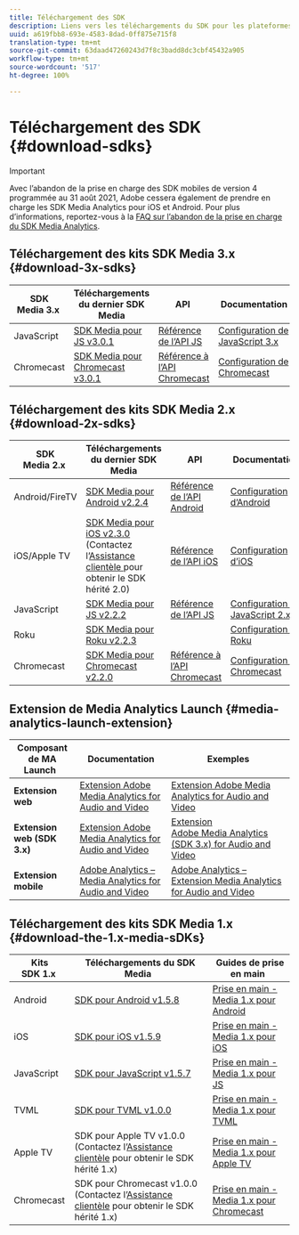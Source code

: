 ```yaml
---
title: Téléchargement des SDK
description: Liens vers les téléchargements du SDK pour les plateformes disponibles, dont Android, iOS, JavaScript, Chromecast et Roku.
uuid: a619fbb8-693e-4583-8dad-0ff875e715f8
translation-type: tm+mt
source-git-commit: 63daad47260243d7f8c3badd8dc3cbf45432a905
workflow-type: tm+mt
source-wordcount: '517'
ht-degree: 100%

---
```



# Téléchargement des SDK {#download-sdks}

>[!IMPORTANT]
>
>Avec l’abandon de la prise en charge des SDK mobiles de version 4 programmée au 31 août 2021, Adobe cessera également de prendre en charge les SDK Media Analytics pour iOS et Android.  Pour plus d’informations, reportez-vous à la [FAQ sur l’abandon de la prise en charge du SDK Media Analytics](/help/sdk-implement/end-of-support-faqs.md).


## Téléchargement des kits SDK Media 3.x {#download-3x-sdks}

| SDK Media 3.x  | Téléchargements du dernier SDK Media |  API   |  Documentation  |
| --- | --- | --- | --- |
| JavaScript | [SDK Media pour JS v3.0.1](https://github.com/Adobe-Marketing-Cloud/media-sdks/releases/tag/js-v3.0.1) | [Référence de l’API JS](https://adobe-marketing-cloud.github.io/media-sdks/reference/javascript_3x/index.html) | [Configuration de JavaScript 3.x](/help/sdk-implement/setup/setup-javascript/set-up-js-3.md) |
| Chromecast | [SDK Media pour Chromecast v3.0.1](https://github.com/Adobe-Marketing-Cloud/media-sdks/releases/tag/chromecast-v3.0.1) | [Référence à l’API Chromecast](https://adobe-marketing-cloud.github.io/media-sdks/reference/chromecast/) | [Configuration de Chromecast ](/help/sdk-implement/setup/set-up-chromecast.md) |


## Téléchargement des kits SDK Media 2.x {#download-2x-sdks}

| SDK Media 2.x  | Téléchargements du dernier SDK Media |  API   |  Documentation  |
| --- | --- | --- | --- |
| Android/FireTV | [SDK Media pour Android v2.2.4](https://github.com/Adobe-Marketing-Cloud/media-sdks/releases/tag/android-v2.2.4) | [Référence de l’API Android](https://adobe-marketing-cloud.github.io/media-sdks/reference/android/) | [Configuration d’Android](/help/sdk-implement/setup/set-up-android.md) |
| iOS/Apple TV | [SDK Media pour iOS v2.3.0](https://github.com/Adobe-Marketing-Cloud/media-sdks/releases/tag/ios-v2.3.0) (Contactez l’[Assistance clientèle ](https://helpx.adobe.com/fr/marketing-cloud/contact-support.html) pour obtenir le SDK hérité 2.0) | [Référence de l’API iOS](https://adobe-marketing-cloud.github.io/media-sdks/reference/ios/) | [Configuration d’iOS](/help/sdk-implement/setup/set-up-ios.md) |
| JavaScript | [SDK Media pour JS v2.2.2](https://github.com/Adobe-Marketing-Cloud/media-sdks/releases/tag/js-v2.2.2) | [Référence de l’API JS](https://adobe-marketing-cloud.github.io/media-sdks/reference/javascript/) | [Configuration de JavaScript 2.x](/help/sdk-implement/setup/setup-javascript/set-up-js-2.md) |
| Roku | [SDK Media pour Roku v2.2.3](https://github.com/Adobe-Marketing-Cloud/media-sdks/releases/tag/roku-v2.2.3) |  | [Configuration de Roku](/help/sdk-implement/setup/set-up-roku.md) |
| Chromecast | [SDK Media pour Chromecast v2.2.0](https://github.com/Adobe-Marketing-Cloud/media-sdks/releases/tag/chromecast-v2.2.0) | [Référence à l’API Chromecast](https://adobe-marketing-cloud.github.io/media-sdks/reference/chromecast/) | [Configuration de Chromecast ](/help/sdk-implement/setup/set-up-chromecast.md) |

## Extension de Media Analytics Launch {#media-analytics-launch-extension}

| Composant de MA Launch   | Documentation | Exemples |
|---|---|---|
| **Extension web** | [Extension Adobe Media Analytics for Audio and Video](https://docs.adobe.com/content/help/fr-FR/launch/using/extensions-ref/adobe-extension/media-analytics-extension/overview.html) | [Extension Adobe Media Analytics for Audio and Video](https://github.com/Adobe-Marketing-Cloud/media-sdks/tree/master/samples/launch/js/2.x) |
| **Extension web (SDK 3.x)** | [Extension Adobe Media Analytics for Audio and Video](https://docs.adobe.com/content/help/fr-FR/launch/using/extensions-ref/adobe-extension/media-analytics-3x-extension/overview.html) | [Extension Adobe Media Analytics (SDK 3.x) for Audio and Video](https://github.com/Adobe-Marketing-Cloud/media-sdks/tree/master/samples/launch/js/3.x) |
| **Extension mobile** | [Adobe Analytics – Media Analytics for Audio and Video](https://aep-sdks.gitbook.io/docs/using-mobile-extensions/adobe-media-analytics) | [Adobe Analytics – Extension Media Analytics for Audio and Video](https://github.com/Adobe-Marketing-Cloud/media-sdks/tree/master/samples/launch/mobile) |

## Téléchargement des kits SDK Media 1.x {#download-the-1.x-media-sDKs}

| Kits SDK 1.x  |  Téléchargements du SDK Media  |  Guides de prise en main  |
| --- | --- | --- |
| Android | [SDK pour Android v1.5.8](https://github.com/Adobe-Marketing-Cloud/video-heartbeat/releases/tag/android-v1.5.8) | [Prise en main - Media 1.x pour Android](setup/vhl-dev-guide-v15_android.pdf) |
| iOS | [SDK pour iOS v1.5.9](https://github.com/Adobe-Marketing-Cloud/video-heartbeat/releases/tag/ios-v1.5.9) | [Prise en main - Media 1.x pour iOS](setup/vhl-dev-guide-v15_ios.pdf) |
| JavaScript | [SDK pour JavaScript v1.5.7](https://github.com/Adobe-Marketing-Cloud/video-heartbeat/releases/tag/js-v1.5.7) | [Prise en main - Media 1.x pour JS](setup/vhl-dev-guide-v15_js.pdf) |
| TVML | [SDK pour TVML v1.0.0](https://github.com/Adobe-Marketing-Cloud/video-heartbeat/releases/tag/tvml-v1.0.0) | [Prise en main - Media 1.x pour TVML](setup/vhl_tvml.pdf) |
| Apple TV | SDK pour Apple TV v1.0.0 (Contactez l’[Assistance clientèle](https://helpx.adobe.com/marketing-cloud/contact-support.html) pour obtenir le SDK hérité 1.x) | [Prise en main - Media 1.x pour Apple TV](setup/vhl-dev-guide-v1x_appletv.pdf) |
| Chromecast | SDK pour Chromecast v1.0.0 (Contactez l’[Assistance clientèle](https://helpx.adobe.com/marketing-cloud/contact-support.html) pour obtenir le SDK hérité 1.x) | [Prise en main - Media 1.x pour Chromecast](setup/chromecast_1.x_sdk.pdf) |
